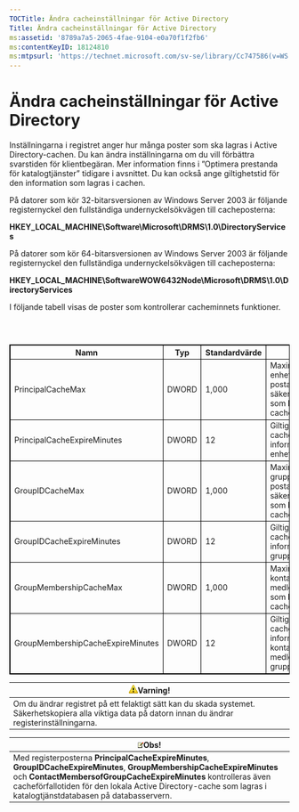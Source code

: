 ```yaml
---
TOCTitle: Ändra cacheinställningar för Active Directory
Title: Ändra cacheinställningar för Active Directory
ms:assetid: '8789a7a5-2065-4fae-9104-e0a70f1f2fb6'
ms:contentKeyID: 18124810
ms:mtpsurl: 'https://technet.microsoft.com/sv-se/library/Cc747586(v=WS.10)'
---
```


Ändra cacheinställningar för Active Directory
=============================================

Inställningarna i registret anger hur många poster som ska lagras i Active Directory-cachen. Du kan ändra inställningarna om du vill förbättra svarstiden för klientbegäran. Mer information finns i ”Optimera prestanda för katalogtjänster” tidigare i avsnittet. Du kan också ange giltighetstid för den information som lagras i cachen.

På datorer som kör 32-bitarsversionen av Windows Server 2003 är följande registernyckel den fullständiga undernyckelsökvägen till cacheposterna:

**HKEY\_LOCAL\_MACHINE\\Software\\Microsoft\\DRMS\\1.0\\DirectoryServices**

På datorer som kör 64-bitarsversionen av Windows Server 2003 är följande registernyckel den fullständiga undernyckelsökvägen till cacheposterna:

**HKEY\_LOCAL\_MACHINE\\SoftwareWOW6432Node\\Microsoft\\DRMS\\1.0\\DirectoryServices**

I följande tabell visas de poster som kontrollerar cacheminnets funktioner.

###  

 
<table style="border:1px solid black;">
<colgroup>
<col width="25%" />
<col width="25%" />
<col width="25%" />
<col width="25%" />
</colgroup>
<thead>
<tr class="header">
<th style="border:1px solid black;" >Namn</th>
<th style="border:1px solid black;" >Typ</th>
<th style="border:1px solid black;" >Standardvärde</th>
<th style="border:1px solid black;" >Beskrivning</th>
</tr>
</thead>
<tbody>
<tr class="odd">
<td style="border:1px solid black;">PrincipalCacheMax</td>
<td style="border:1px solid black;">DWORD</td>
<td style="border:1px solid black;">1,000</td>
<td style="border:1px solid black;">Maximalt antal enheter (inklusive e-postadresser och säkerhetsidentifierare) som kan lagras i cacheminnet.</td>
</tr>
<tr class="even">
<td style="border:1px solid black;">PrincipalCacheExpireMinutes</td>
<td style="border:1px solid black;">DWORD</td>
<td style="border:1px solid black;">12</td>
<td style="border:1px solid black;">Giltighetstid för cachelagrad information för enheter.</td>
</tr>
<tr class="odd">
<td style="border:1px solid black;">GroupIDCacheMax</td>
<td style="border:1px solid black;">DWORD</td>
<td style="border:1px solid black;">1,000</td>
<td style="border:1px solid black;">Maximalt antal grupper (inklusive e-postadresser och säkerhetsidentifierare) som kan lagras i cacheminnet.</td>
</tr>
<tr class="even">
<td style="border:1px solid black;">GroupIDCacheExpireMinutes</td>
<td style="border:1px solid black;">DWORD</td>
<td style="border:1px solid black;">12</td>
<td style="border:1px solid black;">Giltighetstid för cachelagrad information för gruppmedlemskap.</td>
</tr>
<tr class="odd">
<td style="border:1px solid black;">GroupMembershipCacheMax</td>
<td style="border:1px solid black;">DWORD</td>
<td style="border:1px solid black;">1,000</td>
<td style="border:1px solid black;">Maximalt antal kontakter som är medlemmar i en grupp som kan lagras i cacheminnet.</td>
</tr>
<tr class="even">
<td style="border:1px solid black;">GroupMembershipCacheExpireMinutes</td>
<td style="border:1px solid black;">DWORD</td>
<td style="border:1px solid black;">12</td>
<td style="border:1px solid black;">Giltighetstid för cachelagrad information för kontakter som är medlemmar i en grupp.</td>
</tr>
</tbody>
</table>
  
| ![](images/Cc747586.Caution(WS.10).gif)Varning!                                                                              |  
|-----------------------------------------------------------------------------------------------------------------------------------------------------------|  
| Om du ändrar registret på ett felaktigt sätt kan du skada systemet. Säkerhetskopiera alla viktiga data på datorn innan du ändrar registerinställningarna. |
  
| ![](images/Cc747586.note(WS.10).gif)Obs!                                                                                                                                                                                                                                        |  
|--------------------------------------------------------------------------------------------------------------------------------------------------------------------------------------------------------------------------------------------------------------------------------------------------------------|  
| Med registerposterna **PrincipalCacheExpireMinutes**, **GroupIDCacheExpireMinutes**, **GroupMembershipCacheExpireMinutes** och **ContactMembersofGroupCacheExpireMinutes** kontrolleras även cacheförfallotiden för den lokala Active Directory-cache som lagras i katalogtjänstdatabasen på databasservern. |
